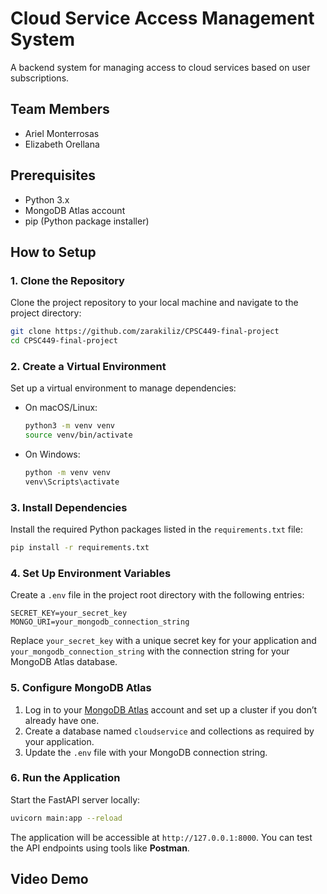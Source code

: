 # Cloud Service Access Management System

A backend system for managing access to cloud services based on user subscriptions.

## Team Members

- Ariel Monterrosas
- Elizabeth Orellana

## Prerequisites

- Python 3.x
- MongoDB Atlas account
- pip (Python package installer)

## How to Setup

### 1. Clone the Repository

Clone the project repository to your local machine and navigate to the project directory:

```bash
git clone https://github.com/zarakiliz/CPSC449-final-project
cd CPSC449-final-project
```

### 2. Create a Virtual Environment

Set up a virtual environment to manage dependencies:

- On macOS/Linux:
  ```bash
  python3 -m venv venv
  source venv/bin/activate
  ```
- On Windows:
  ```bash
  python -m venv venv
  venv\Scripts\activate
  ```

### 3. Install Dependencies

Install the required Python packages listed in the `requirements.txt` file:

```bash
pip install -r requirements.txt
```

### 4. Set Up Environment Variables

Create a `.env` file in the project root directory with the following entries:

```plaintext
SECRET_KEY=your_secret_key
MONGO_URI=your_mongodb_connection_string
```

Replace `your_secret_key` with a unique secret key for your application and `your_mongodb_connection_string` with the connection string for your MongoDB Atlas database.

### 5. Configure MongoDB Atlas

1. Log in to your [MongoDB Atlas](https://www.mongodb.com/cloud/atlas) account and set up a cluster if you don’t already have one.
2. Create a database named `cloudservice` and collections as required by your application.
3. Update the `.env` file with your MongoDB connection string.

### 6. Run the Application

Start the FastAPI server locally:

```bash
uvicorn main:app --reload
```

The application will be accessible at `http://127.0.0.1:8000`. You can test the API endpoints using tools like **Postman**.

## Video Demo
